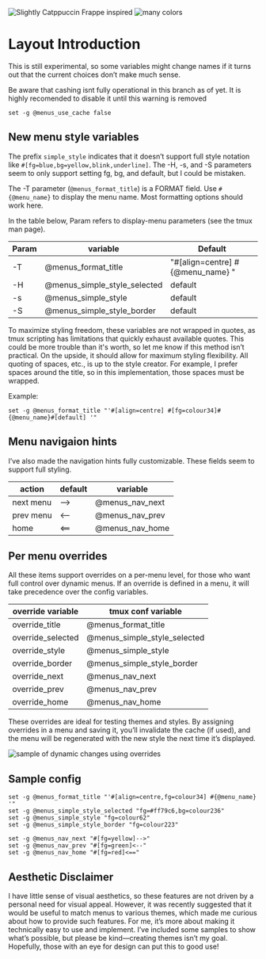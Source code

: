 ![Slightly Catppuccin Frappe inspired](https://github.com/user-attachments/assets/44e653ba-71f6-4c70-8c76-474151c53cb4)
![many colors](https://github.com/user-attachments/assets/9ff350df-bea1-4577-81e3-a927ed5e5560)

# Layout Introduction

This is still experimental, so some variables might change names if it turns out that the current choices don’t make much sense.

Be aware that cashing isnt fully operational in this branch as of yet. It is highly recomended to disable it until this warning is removed

```tmux
set -g @menus_use_cache false
```

## New menu style variables

The prefix `simple_style` indicates that it doesn’t support full style notation like `#[fg=blue,bg=yellow,blink,underline]`. 
The -H, -s, and -S parameters seem to only support setting fg, bg, and default, but I could be mistaken.

The -T parameter (`@menus_format_title`) is a FORMAT field. Use `#{@menu_name}` to display the menu name. 
Most formatting options should work here.

In the table below, Param refers to display-menu parameters (see the tmux man page).

Param |           variable           |               Default
------|------------------------------|-----------------------------------
-T    | @menus_format_title          | "#[align=centre] #{@menu_name} "
-H    | @menus_simple_style_selected | default
-s    | @menus_simple_style          | default
-S    | @menus_simple_style_border   | default

To maximize styling freedom, these variables are not wrapped in quotes, as tmux scripting has limitations that quickly exhaust available quotes.
This could be more trouble than it's worth, so let me know if this method isn’t practical. On the upside, it should allow for maximum styling flexibility.
All quoting of spaces, etc., is up to the style creator. For example, I prefer spaces around the title, so in this implementation, those spaces must be wrapped.

Example:

```tmux
set -g @menus_format_title "'#[align=centre] #[fg=colour34]#{@menu_name}#[default] '"
```

## Menu navigaion hints

I’ve also made the navigation hints fully customizable. These fields seem to support full styling.

  action  |default|  variable
----------|-------|----------------
next menu |  -->  | @menus_nav_next
prev menu |  <--  | @menus_nav_prev
home      |  <==  | @menus_nav_home

## Per menu overrides

All these items support overrides on a per-menu level, for those who want full control over dynamic menus. If an override is defined in a menu, it will take precedence over the config variables.

override variable | tmux conf variable
------------------|-------------------
override_title    | @menus_format_title
override_selected | @menus_simple_style_selected
override_style    | @menus_simple_style
override_border   | @menus_simple_style_border
override_next     | @menus_nav_next
override_prev     | @menus_nav_prev
override_home     | @menus_nav_home

These overrides are ideal for testing themes and styles. By assigning overrides in a menu and saving it, you’ll invalidate the cache (if used), and the menu will be regenerated with the new style the next time it’s displayed.

![sample of dynamic changes using overrides](https://github.com/user-attachments/assets/8fdafd7a-e344-450b-b2fc-ec33996ce2c2)

## Sample config

```tmux
set -g @menus_format_title "'#[align=centre,fg=colour34] #{@menu_name} '"
set -g @menus_simple_style_selected "fg=#ff79c6,bg=colour236"
set -g @menus_simple_style "fg=colour62"
set -g @menus_simple_style_border "fg=colour223"

set -g @menus_nav_next "#[fg=yellow]-->"
set -g @menus_nav_prev "#[fg=green]<--"
set -g @menus_nav_home "#[fg=red]<=="
```

## Aesthetic Disclaimer

I have little sense of visual aesthetics, so these features are not driven by a personal need for visual appeal. However, it was recently suggested that it would be useful to match menus to various themes, which made me curious about how to provide such features.
For me, it’s more about making it technically easy to use and implement. I’ve included some samples to show what’s possible, but please be kind—creating themes isn’t my goal.
Hopefully, those with an eye for design can put this to good use!
